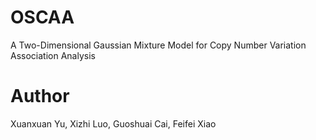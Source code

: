 # OSCAA
A Two-Dimensional Gaussian Mixture Model for Copy Number Variation Association Analysis

# Author
Xuanxuan Yu, Xizhi Luo, Guoshuai Cai, Feifei Xiao
